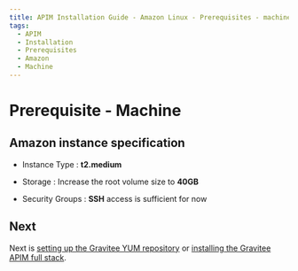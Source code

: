 ```yaml
---
title: APIM Installation Guide - Amazon Linux - Prerequisites - machine
tags:
  - APIM
  - Installation
  - Prerequisites
  - Amazon
  - Machine
---
```


# Prerequisite - Machine

## Amazon instance specification

-   Instance Type : **t2.medium**

-   Storage : Increase the root volume size to **40GB**

-   Security Groups : **SSH** access is sufficient for now

## Next

Next is [setting up the Gravitee YUM repository](installation-guide-amazon-prerequisite-yum.md) or [installing the Gravitee APIM full stack](installation-guide-amazon-stack.md).

